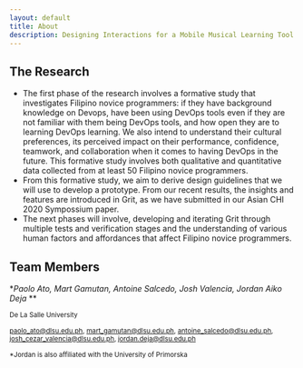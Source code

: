 ```yaml
---
layout: default
title: About
description: Designing Interactions for a Mobile Musical Learning Tool for Children
---
```


## The Research

- The first phase of the research involves a formative study that investigates Filipino novice programmers: if they have background knowledge on Devops, have been using DevOps tools even if they are not familiar with them being DevOps tools, and how open they are to learning DevOps learning. We also intend to understand their cultural preferences, its perceived impact on their performance, confidence, teamwork, and collaboration when it comes to having DevOps in the future. This formative study involves both qualitative and quantitative data collected from at least 50 Filipino novice programmers. 
- From this formative study, we aim to derive design guidelines that we will use to develop a prototype. From our recent results, the insights and features are introduced in Grit, as we have submitted in our Asian CHI 2020 Sympossium paper. 
- The next phases will involve, developing and iterating Grit through multiple tests and verification stages and the understanding of various human factors and affordances that affect Filipino novice programmers. 


## Team Members

**Paolo Ato, Mart Gamutan, Antoine Salcedo, Josh Valencia, Jordan Aiko Deja* **

<sup>De La Salle University</sup>

<sup>[paolo_ato@dlsu.edu.ph](mailto:paolo_ato@dlsu.edu.ph), [mart_gamutan@dlsu.edu.ph](mailto:mart_gamutan@dlsu.edu.ph), [antoine_salcedo@dlsu.edu.ph](mailto:antoine_salcedo@dlsu.edu.ph), [josh_cezar_valencia@dlsu.edu.ph](mailto:josh_cezar_valencia@dlsu.edu.ph), [jordan.deja@dlsu.edu.ph](mailto:jordan.deja@dlsu.edu.ph)</sup>
  
<sup>*Jordan is also affiliated with the University of Primorska</sup>


